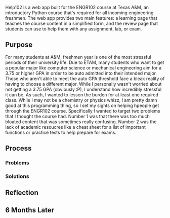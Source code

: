 Help102 is a web app built for the ENGR102 course at Texas A&M, an introductory Python course that's required for all incoming engineering freshmen. The web app provides two main features: a learning page that teaches the course content in a simplified form, and the review page that students can use to help them with any assignment, lab, or exam.

## Purpose

For many students at A&M, freshmen year is one of the most stressful periods of their university life. Due to ETAM, many students who want to get a popular major like computer science or mechanical engineering aim for a 3.75 or higher GPA in order to be auto admitted into their intended major. Those who aren't able to meet the auto GPA threshold face a bleak reality of having to choose a different major. While I personally wasn't worried about not getting a 3.75 GPA (obviously :P), I understand how incredibly stressful it can be. As such, I wanted to lessen the burden for at least one required class. While I may not be a chemistry or physics whizz, I am pretty damn good at this programming thing, so I set my sights on helping hpeople get through the ENGR102 course. Specifically I wanted to target two problems that I thought the course had. Number 1 was that there was too much bloated content that was sometimes really confusing. Number 2 was the lack of academic resoucres like a cheat sheet for a list of important functions or practice tests to help prepare for exams.

## Process

### Problems

### Solutions

## Reflection

## 6 Months Later
